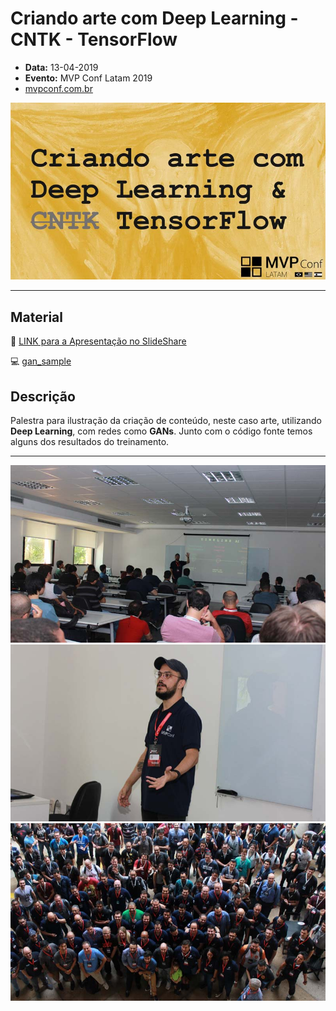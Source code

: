 # Criando arte com Deep Learning - CNTK - TensorFlow

* **Data:** 13-04-2019
* **Evento:** MVP Conf Latam 2019
* [mvpconf.com.br](https://mvpconf.com.br/)

<p align="center">
  <img src="../img/10.jpg">
</p>

---

## Material

:floppy_disk: [LINK para a Apresentação no SlideShare](https://www.slideshare.net/VitorMeriat/criando-arte-com-deep-learning-cntk-tensorflow)

:computer: [gan_sample](gan_sample.ipynb)

## Descrição

Palestra para ilustração da criação de conteúdo, neste caso arte, utilizando **Deep Learning**, com redes como **GANs**. Junto com o código fonte temos alguns dos resultados do treinamento.

--- 

<p align="center">
  <img src="../img/10-A.jpg"><br>
  <img src="../img/10-B.jpg"><br>
  <img src="../img/10-C.jpg">
</p>